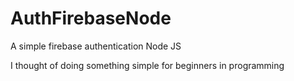 # AuthFirebaseNode
A simple firebase authentication Node JS

I thought of doing something simple for beginners in programming
